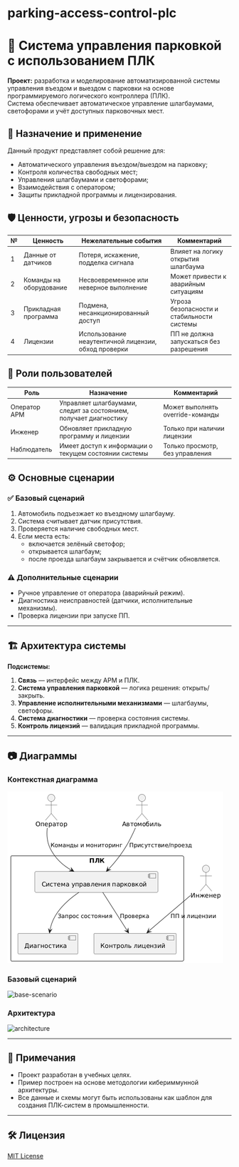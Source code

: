# parking-access-control-plc
# 🚗 Система управления парковкой с использованием ПЛК
**Проект:** разработка и моделирование автоматизированной системы управления въездом и выездом с парковки на основе программируемого логического контроллера (ПЛК).  
Система обеспечивает автоматическое управление шлагбаумами, светофорами и учёт доступных парковочных мест.

## 📘 Назначение и применение

Данный продукт представляет собой решение для:
- Автоматического управления въездом/выездом на парковку;
- Контроля количества свободных мест;
- Управления шлагбаумами и светофорами;
- Взаимодействия с оператором;
- Защиты прикладной программы и лицензирования.

## 🛡 Ценности, угрозы и безопасность

| № | Ценность                          | Нежелательные события                                                                 | Комментарий                                                       |
|---|-----------------------------------|----------------------------------------------------------------------------------------|-------------------------------------------------------------------|
| 1 | Данные от датчиков                | Потеря, искажение, подделка сигнала                                                    | Влияет на логику открытия шлагбаума                              |
| 2 | Команды на оборудование           | Несвоевременное или неверное выполнение                                                | Может привести к аварийным ситуациям                             |
| 3 | Прикладная программа              | Подмена, несанкционированный доступ                                                    | Угроза безопасности и стабильности системы                       |
| 4 | Лицензии                          | Использование неаутентичной лицензии, обход проверки                                   | ПП не должна запускаться без разрешения                          |

## 👤 Роли пользователей

| Роль            | Назначение                                                                 | Комментарий                       |
|-----------------|------------------------------------------------------------------------------|-----------------------------------|
| Оператор АРМ    | Управляет шлагбаумами, следит за состоянием, получает диагностику           | Может выполнять override-команды  |
| Инженер         | Обновляет прикладную программу и лицензии                                  | Только при наличии лицензии       |
| Наблюдатель     | Имеет доступ к информации о текущем состоянии системы                       | Только просмотр, без управления   |


## ⚙️ Основные сценарии

### ✅ Базовый сценарий
1. Автомобиль подъезжает ко въездному шлагбауму.
2. Система считывает датчик присутствия.
3. Проверяется наличие свободных мест.
4. Если места есть:
   - включается зелёный светофор;
   - открывается шлагбаум;
   - после проезда шлагбаум закрывается и счётчик обновляется.

### ⚠️ Дополнительные сценарии
- Ручное управление от оператора (аварийный режим).
- Диагностика неисправностей (датчики, исполнительные механизмы).
- Проверка лицензии при запуске ПП.

---

## 🏗 Архитектура системы

**Подсистемы:**
1. **Связь** — интерфейс между АРМ и ПЛК.
2. **Система управления парковкой** — логика решения: открыть/закрыть.
3. **Управление исполнительными механизмами** — шлагбаумы, светофоры.
4. **Система диагностики** — проверка состояния системы.
5. **Контроль лицензий** — валидация прикладной программы.

---

## 📷 Диаграммы

### Контекстная диаграмма
![context](context_dia.png)

### Базовый сценарий
![base-scenario](diagrams/seq_dia.png)

### Архитектура
![architecture](diagrams/arch_dia.png)

---

## 📌 Примечания

- Проект разработан в учебных целях.
- Пример построен на основе методологии кибериммунной архитектуры.
- Все данные и схемы могут быть использованы как шаблон для создания ПЛК-систем в промышленности.

---

## 🛠 Лицензия

[MIT License](LICENSE)

